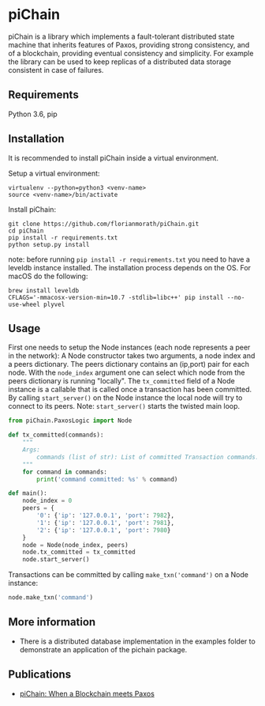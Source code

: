 # piChain

piChain is a library which implements a fault-tolerant distributed state machine that inherits features of Paxos, providing strong consistency, and of a blockchain, providing eventual consistency and simplicity. For example the library can be used to keep replicas of a distributed data storage consistent in case of failures.

## Requirements

Python 3.6, pip

## Installation

It is recommended to install piChain inside a virtual environment.

Setup a virtual environment:
```
virtualenv --python=python3 <venv-name>
source <venv-name>/bin/activate
```
Install piChain:
```
git clone https://github.com/florianmorath/piChain.git
cd piChain
pip install -r requirements.txt
python setup.py install 
```
note: before running `pip install -r requirements.txt` you need to have a leveldb instance installed. The installation process depends on the OS. For macOS do the following:
```
brew install leveldb
CFLAGS='-mmacosx-version-min=10.7 -stdlib=libc++' pip install --no-use-wheel plyvel
```

## Usage

First one needs to setup the Node instances (each node represents a peer in the network): 
A Node constructor takes two arguments, a node index and a peers dictionary. The peers dictionary contains an (ip,port) pair for each node. With the `node_index` argument one can select which node from the peers dictionary is running "locally". 
The `tx_committed` field of a Node instance is a callable that is called once a transaction has been committed. By calling `start_server()` on the Node instance the local node will try to connect to its peers. 
Note: `start_server()` starts the twisted main loop. 
```python
from piChain.PaxosLogic import Node

def tx_committed(commands):
    """
    Args:
        commands (list of str): List of committed Transaction commands.
    """
    for command in commands:
        print('command committed: %s' % command)

def main():
    node_index = 0
    peers = {
        '0': {'ip': '127.0.0.1', 'port': 7982},
        '1': {'ip': '127.0.0.1', 'port': 7981},
        '2': {'ip': '127.0.0.1', 'port': 7980}
    }
    node = Node(node_index, peers)
    node.tx_committed = tx_committed
    node.start_server()
```

Transactions can be committed by calling `make_txn('command')` on a Node instance:
```python
node.make_txn('command')
```
## More information
- There is a distributed database implementation in the examples folder to demonstrate an application of the pichain package. 

## Publications
- [piChain: When a Blockchain meets Paxos](https://www.tik.ee.ethz.ch/file/14b0ed803c27d585cc06ecd91164c48a/piChain.pdf)
